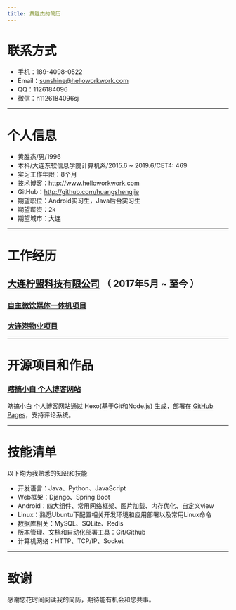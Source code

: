 ```yaml
---
title: 黄胜杰的简历
---
```

# 联系方式

- 手机：189-4098-0522 
- Email：sunshine@helloworkwork.com
- QQ：1126184096
- 微信：h1126184096sj

---

# 个人信息

 - 黄胜杰/男/1996 
 - 本科/大连东软信息学院计算机系/2015.6 ~ 2019.6/CET4: 469
 - 实习工作年限：8个月
 - 技术博客：[http://www.helloworkwork.com ](http://www.helloworkwork.com )
 - GitHub：[http://github.com/huangshengjie ](http://github.com/huangshengjie )
 - 期望职位：Android实习生，Java后台实习生
 - 期望薪资：2k
 - 期望城市：大连

---

# 工作经历

## [大连柠盟科技有限公司](http://www.lemner.com) （ 2017年5月 ~ 至今 ）

### [自主微饮媒体一体机项目](http://www.lemner.com/developmentCase.html) 

### [大连港物业项目](http://www.lemner.com/developmentCase.html)

---

# 开源项目和作品

### [瞎搞小白 个人博客网站](http://www.helloworkwork.com) 
瞎搞小白 个人博客网站通过 Hexo(基于Git和Node.js) 生成，部署在 [GitHub Pages](https://github.com/huangshengjie/huangshengjie.github.io)，支持评论系统。


---

# 技能清单

以下均为我熟悉的知识和技能

- 开发语言：Java、Python、JavaScript
- Web框架：Django、Spring Boot
- Android：四大组件、常用网络框架、图片加载、内存优化、自定义view
- Linux：熟悉Ubuntu下配置相关开发环境和应用部署以及常用Linux命令
- 数据库相关：MySQL、SQLite、Redis
- 版本管理、文档和自动化部署工具：Git/Github
- 计算机网络：HTTP、TCP/IP、Socket

---


# 致谢
感谢您花时间阅读我的简历，期待能有机会和您共事。

